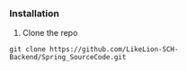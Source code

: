 ### Installation
1. Clone the repo
```
git clone https://github.com/LikeLion-SCH-Backend/Spring_SourceCode.git
```
